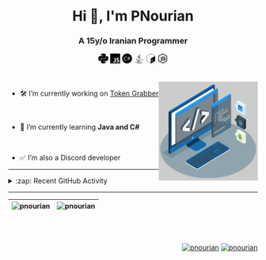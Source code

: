 <h1 align="center">Hi 👋, I'm PNourian</h1>
<h3 align="center">A 15y/o Iranian Programmer</h3>

<div align="center">
<code><img height="20" src="https://raw.githubusercontent.com/PNourian/PNourian/main/public/readme/svg/python.svg" alt="python"/></code>
<code><img height="20" src="https://raw.githubusercontent.com/PNourian/PNourian/main/public/readme/svg/javascript.svg" alt="javascript"/></code>
<code><img height="20" src="https://raw.githubusercontent.com/PNourian/PNourian/main/public/readme/svg/csharp.svg" alt="csharp"/></code>
<code><img height="20" src="https://raw.githubusercontent.com/PNourian/PNourian/main/public/readme/svg/java.svg" alt="java"/></code>
<code><img height="20" src="https://raw.githubusercontent.com/PNourian/PNourian/main/public/readme/svg/gnubash.svg" alt="bash"/></code>
<code><img height="20" src="https://raw.githubusercontent.com/PNourian/PNourian/main/public/readme/svg/nodedotjs.svg" alt="nodejs"/></code>
</div>

<br/>
<br/>
<img width=200 height=200 align=right src=https://raw.githubusercontent.com/PNourian/PNourian/main/public/readme/gif/techstack.gif />

- 🛠️ I’m currently working on [Token Grabber](https://github.com/PNourian/Hazard-Token-Grabber-V3)

<br/>

- 🌱 I’m currently learning **Java and C#**

<br/>

- ✅ I’m also a Discord developer


---

<details>
<summary>:zap: Recent GitHub Activity</summary>
	
<!--START_SECTION:activity-->
<!--END_SECTION:activity-->

</details>

---

| <img align="left" src="https://github-readme-stats.vercel.app/api?username=pnourian&show_icons=true&locale=en&hide_border=true&hide_border=true" alt="pnourian" /> | <img align="left" src="https://github-readme-stats.vercel.app/api/top-langs?username=pnourian&show_icons=true&locale=en&layout=compact&hide_border=true" alt="pnourian" /> |
| ------------- | ------------- |

<br/>
<br/>
<p align="right">
<a href="https://dev.to/pnourian" target="blank"><img align="center" src="https://raw.githubusercontent.com/rahuldkjain/github-profile-readme-generator/master/src/images/icons/Social/devto.svg" alt="pnourian" height="30" width="40" /></a>
<a href="https://stackoverflow.com/users/13958925" target="blank"><img align="center" src="https://raw.githubusercontent.com/rahuldkjain/github-profile-readme-generator/master/src/images/icons/Social/stack-overflow.svg" alt="pnourian" height="30" width="40" /></a>
</p>
